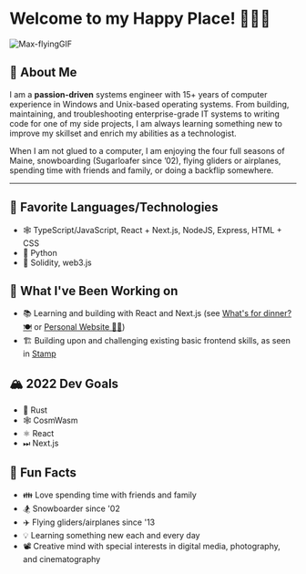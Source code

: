 # Welcome to my Happy Place! 👋👨‍💻
![Max-flyingGIF](https://user-images.githubusercontent.com/23141894/152078843-6f108d8d-e512-454a-b4cd-ffe549e29e4b.gif)

## 📝 About Me
I am a **passion-driven** systems engineer with 15+ years of computer experience in Windows and Unix-based operating systems.
From building, maintaining, and troubleshooting enterprise-grade IT systems to writing code for one of my side
projects, I am always learning something new to improve my skillset and enrich my abilities as a technologist. 

When I am not glued to a computer, I am enjoying the four full seasons of Maine, snowboarding (Sugarloafer since ’02), flying gliders or airplanes,
spending time with friends and family, or doing a backflip somewhere.

---

## 🌟 Favorite Languages/Technologies
- 🕸 TypeScript/JavaScript, React + Next.js, NodeJS, Express, HTML + CSS 
- 🐍 Python
- 🔗 Solidity, web3.js

## 🔨 What I've Been Working on
- 📚 Learning and building with React and Next.js (see [What's for dinner? 🍽](https://github.com/snowboardit/whatsfordinner) or [Personal Website 👨‍💻](https://github.com/snowboardit/website-2022))
- 🏗️ Building upon and challenging existing basic frontend skills, as seen in [Stamp](https://github.com/snowboardit/ThesisTesting)

## 🏔 2022 Dev Goals
- 🔧 Rust
- 🕸️ CosmWasm
- ⚛️ React
- ⏭ Next.js

## 🎈 Fun Facts
- 👪 Love spending time with friends and family
- 🏂 Snowboarder since '02
- ✈️ Flying gliders/airplanes since '13
- 💡 Learning something new each and every day
- 📽️ Creative mind with special interests in digital media, photography, and cinematography
